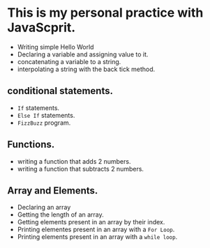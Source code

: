 # This is my personal practice with JavaScprit.

* Writing simple Hello World
* Declaring a variable and assigning value to it.
* concatenating a variable to a string.
* interpolating a string with the back tick method.
## conditional statements.
* `If` statements.
* `Else If` statements.
* `FizzBuzz` program.

## Functions.
* writing a function that adds 2 numbers.
* writing a function that subtracts 2 numbers.

## Array and Elements.
* Declaring an array
* Getting the length of an array.
* Getting elements present in an array by their index.
* Printing elementes present in an array with a `For Loop`.
* Printing elements present in an array with a `while loop`.
